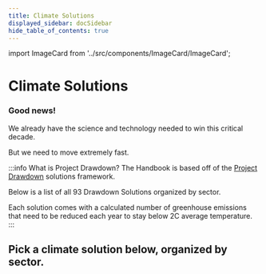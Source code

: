 ```yaml
---
title: Climate Solutions
displayed_sidebar: docSidebar
hide_table_of_contents: true
---
```

import ImageCard from '../src/components/ImageCard/ImageCard';

# Climate Solutions

### Good news!

We already have the science and technology needed to win this critical decade.

But we need to move extremely fast.

:::info What is Project Drawdown?
The Handbook is based off of the [Project Drawdown](https://drawdown.org/solutions/table-of-solutions) solutions framework.

Below is a list of all 93 Drawdown Solutions organized by sector.

Each solution comes with a calculated number of greenhouse emissions that need to be reduced each year to stay below 2C average temperature.
:::


## **Pick a climate solution below, organized by sector.**

<div style={{ display: 'flex', flexWrap: 'wrap'}}>

  <ImageCard 
        title="Electricity"
        description="In order to electrify everything with zero emissions, we need to upgrade our entire infrastructure"
        imageUrl="img/electricity.png"
        linkUrl="/sector-electricity"
    />
    <ImageCard 
        title="Food, Agriculture, and Land Use"
        description="Food waste, forest protection, meat production, all play a major role"
        imageUrl="img/food-agriculture-and-land-use.jpg"
        linkUrl="sector-food-agriculture-and-land-use"
    />
    <ImageCard 
        title="Industry"
        description="Materials such as cement, steel, and iron all need new manufacturing processes"
        imageUrl="/img/industry.jpg"
        linkUrl="sector-industry"
    />
    <ImageCard 
        title="Transportation"
        description="Electrification as well as the promotion of public transit and urban design"
        imageUrl="/img/transportation.jpeg"
        linkUrl="sector-transportation"
    />
    <ImageCard 
        title="Buildings"
        description="Heating, cooling, electricity and more. All need to be reimagined"
        imageUrl="/img/buildings.jpg"
        linkUrl="sector-buildings"
    />
    <ImageCard 
        title="Land Sinks"
        description="Carbon sequestration through plants, soil, and other living systems"
        imageUrl="/img/land-sinks.jpg"
        linkUrl="sector-land-sinks"
    />
    <ImageCard 
        title="Coastal and Ocean Sinks"
        description="Coastal and ocean sinks can absorb and sequester large amounts of carbon dioxide"
        imageUrl="/img/coastal-and-ocean-sinks.png"
        linkUrl="sector-coastal-and-ocean-sinks"
    />
    <ImageCard 
        title="Engineered Sinks"
        description="Creating new mechanical systems for capturing carbon in addition to natural sinks"
        imageUrl="/img/biochar-production.jpg"
        linkUrl="sector-engineered-sinks"
    />
    <ImageCard 
        title="Health and Education"
        description="Ensuring an equitable transition, building resilience, and fostering informed decision-making"
        imageUrl="/img/healthy-lifestyle.jpg"
        linkUrl="sector-health-and-education"
    />
    <ImageCard 
        title="Climate Adaptation"
        description="We need to quickly adjust and respond to the impacts of climate change"
        imageUrl="/img/adaptation.jpg"
        linkUrl="sector-climate-adaptation"
    />
    <ImageCard 
        title="Media and Journalism"
        description="Essential to drive systemic change, mobilize public support, and hold those in power accountable"
        imageUrl="/img/journalism.jpg"
        linkUrl="sector-media-and-journalism"
    />
    <ImageCard 
        title="Advocacy or Policy"
        description="Ensuring we have enough funding and political support. Reforming bureaucratic systems that slow down progress"
        imageUrl="/img/advocacy-and-policy.jpg"
        linkUrl="sector-advocacy-or-policy"
    />

</div>